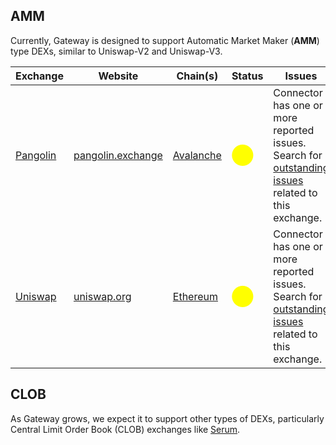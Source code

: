 ## AMM

Currently, Gateway is designed to support Automatic Market Maker (**AMM**) type DEXs, similar to Uniswap-V2 and Uniswap-V3.

| Exchange                                         | Website                                      | Chain(s)                          | Status                                               | Issues                           |
| ------------------------------------------------ | -------------------------------------------- | --------------------------------- | ---------------------------------------------------- | -------------------------------- |
| [Pangolin](./pangolin/)                   | [pangolin.exchange](https://pangolin.exchange/)          | [Avalanche](/gateway/chains/avalanche)   | <span style="color:yellow; font-size:25px">⬤</span> | Connector has one or more reported issues. Search for [outstanding issues](https://github.com/hummingbot/hummingbot/labels/pangolin) related to this exchange.    |
| [Uniswap](./uniswap/)                   | [uniswap.org](https://uniswap.org/)          | [Ethereum](/gateway/chains/ethereum)   | <span style="color:yellow; font-size:25px">⬤</span> | Connector has one or more reported issues. Search for [outstanding issues](https://github.com/hummingbot/hummingbot/labels/uniswap) related to this exchange.    |


## CLOB

 As Gateway grows, we expect it to support other types of DEXs, particularly Central Limit Order Book (CLOB) exchanges like [Serum](https://portal.projectserum.com/).